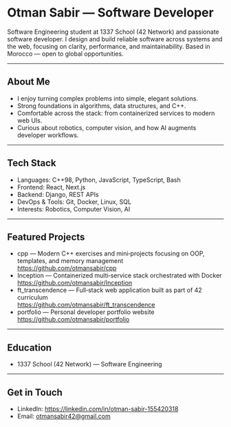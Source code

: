 # Otman Sabir — Software Developer

Software Engineering student at 1337 School (42 Network) and passionate software developer. I design and build reliable software across systems and the web, focusing on clarity, performance, and maintainability. Based in Morocco — open to global opportunities.

---

## About Me
- I enjoy turning complex problems into simple, elegant solutions.
- Strong foundations in algorithms, data structures, and C++.
- Comfortable across the stack: from containerized services to modern web UIs.
- Curious about robotics, computer vision, and how AI augments developer workflows.

---

## Tech Stack
- Languages: C++98, Python, JavaScript, TypeScript, Bash
- Frontend: React, Next.js
- Backend: Django, REST APIs
- DevOps & Tools: Git, Docker, Linux, SQL
- Interests: Robotics, Computer Vision, AI

---

## Featured Projects
- cpp — Modern C++ exercises and mini‑projects focusing on OOP, templates, and memory management  
  https://github.com/otmansabir/cpp
- Inception — Containerized multi‑service stack orchestrated with Docker  
  https://github.com/otmansabir/Inception
- ft_transcendence — Full‑stack web application built as part of 42 curriculum  
  https://github.com/otmansabir/ft_transcendence
- portfolio — Personal developer portfolio website  
  https://github.com/otmansabir/portfolio

---

## Education
- 1337 School (42 Network) — Software Engineering

---

## Get in Touch
- LinkedIn: https://linkedin.com/in/otman-sabir-155420318
- Email: otmansabir42@gmail.com